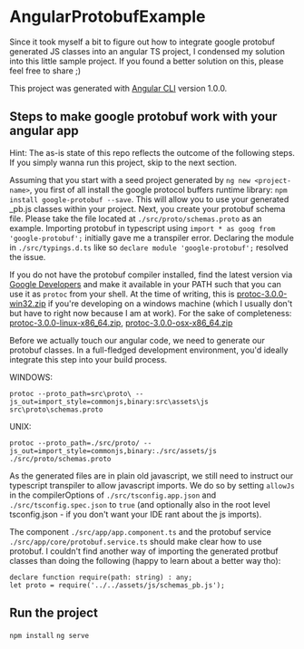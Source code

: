 # AngularProtobufExample
Since it took myself a bit to figure out how to integrate google protobuf generated JS classes into an angular TS project, I condensed my solution into this little sample project. If you found a better solution on this, please feel free to share ;) 

This project was generated with [Angular CLI](https://github.com/angular/angular-cli) version 1.0.0.

## Steps to make google protobuf work with your angular app
Hint: The as-is state of this repo reflects the outcome of the following steps. If you simply wanna run this project, skip to the next section.

Assuming that you start with a seed project generated by `ng new <project-name>`, you first of all install the google protocol buffers runtime library: `npm install google-protobuf --save`. This will allow you to use your generated _pb.js classes within your project. Next, you create your protobuf schema file. Please take the file located at `./src/proto/schemas.proto` as an example. Importing protobuf in typescript using `import * as goog from 'google-protobuf';` initially gave me a transpiler error. Declaring the module in `./src/typings.d.ts` like so `declare module 'google-protobuf';` resolved the issue.

If you do not have the protobuf compiler installed, find the latest version via [Google Developers](https://developers.google.com/protocol-buffers/docs/downloads) and make it available in your PATH such that you can use it as `protoc` from your shell. At the time of writing, this is [protoc-3.0.0-win32.zip](https://github.com/google/protobuf/releases/download/v3.0.0/protoc-3.0.0-win32.zip) if you're developing on a windows machine (which I usually don't but have to right now because I am at work). For the sake of completeness: [protoc-3.0.0-linux-x86_64.zip](https://github.com/google/protobuf/releases/download/v3.0.0/protoc-3.0.0-linux-x86_64.zip), [protoc-3.0.0-osx-x86_64.zip](https://github.com/google/protobuf/releases/download/v3.0.0/protoc-3.0.0-osx-x86_64.zip)

Before we actually touch our angular code, we need to generate our protobuf classes. In a full-fledged development environment, you'd ideally integrate this step into your build process.

WINDOWS: 

```
protoc --proto_path=src\proto\ --js_out=import_style=commonjs,binary:src\assets\js src\proto\schemas.proto
```

UNIX: 

```
protoc --proto_path=./src/proto/ --js_out=import_style=commonjs,binary:./src/assets/js ./src/proto/schemas.proto
```

As the generated files are in plain old javascript, we still need to instruct our typescript transpiler to allow javascript imports. We do so by setting `allowJs` in the compilerOptions of `./src/tsconfig.app.json` and `./src/tsconfig.spec.json` to `true` (and optionally also in the root level tsconfig.json - if you don't want your IDE rant about the js imports).

The component `./src/app/app.component.ts` and the protobuf service `./src/app/core/protobuf.service.ts` should make clear how to use protobuf. I couldn't find another way of importing the generated protbuf classes than doing the following (happy to learn about a better way tho):

``` 
declare function require(path: string) : any;
let proto = require('../../assets/js/schemas_pb.js');

```

## Run the project
`npm install`
`ng serve`
